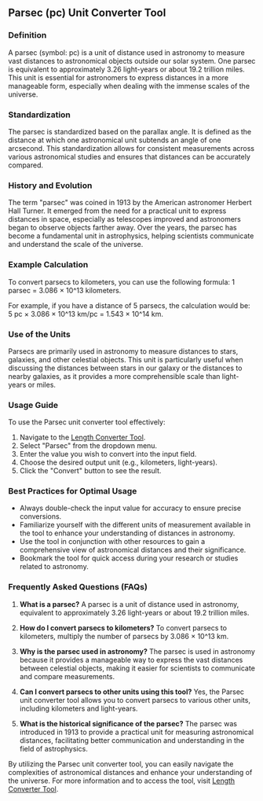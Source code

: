 ## Parsec (pc) Unit Converter Tool

### Definition
A parsec (symbol: pc) is a unit of distance used in astronomy to measure vast distances to astronomical objects outside our solar system. One parsec is equivalent to approximately 3.26 light-years or about 19.2 trillion miles. This unit is essential for astronomers to express distances in a more manageable form, especially when dealing with the immense scales of the universe.

### Standardization
The parsec is standardized based on the parallax angle. It is defined as the distance at which one astronomical unit subtends an angle of one arcsecond. This standardization allows for consistent measurements across various astronomical studies and ensures that distances can be accurately compared.

### History and Evolution
The term "parsec" was coined in 1913 by the American astronomer Herbert Hall Turner. It emerged from the need for a practical unit to express distances in space, especially as telescopes improved and astronomers began to observe objects farther away. Over the years, the parsec has become a fundamental unit in astrophysics, helping scientists communicate and understand the scale of the universe.

### Example Calculation
To convert parsecs to kilometers, you can use the following formula:
1 parsec = 3.086 × 10^13 kilometers.

For example, if you have a distance of 5 parsecs, the calculation would be:
5 pc × 3.086 × 10^13 km/pc = 1.543 × 10^14 km.

### Use of the Units
Parsecs are primarily used in astronomy to measure distances to stars, galaxies, and other celestial objects. This unit is particularly useful when discussing the distances between stars in our galaxy or the distances to nearby galaxies, as it provides a more comprehensible scale than light-years or miles.

### Usage Guide
To use the Parsec unit converter tool effectively:
1. Navigate to the [Length Converter Tool](https://www.inayam.co/unit-converter/length).
2. Select "Parsec" from the dropdown menu.
3. Enter the value you wish to convert into the input field.
4. Choose the desired output unit (e.g., kilometers, light-years).
5. Click the "Convert" button to see the result.

### Best Practices for Optimal Usage
- Always double-check the input value for accuracy to ensure precise conversions.
- Familiarize yourself with the different units of measurement available in the tool to enhance your understanding of distances in astronomy.
- Use the tool in conjunction with other resources to gain a comprehensive view of astronomical distances and their significance.
- Bookmark the tool for quick access during your research or studies related to astronomy.

### Frequently Asked Questions (FAQs)

1. **What is a parsec?**
   A parsec is a unit of distance used in astronomy, equivalent to approximately 3.26 light-years or about 19.2 trillion miles.

2. **How do I convert parsecs to kilometers?**
   To convert parsecs to kilometers, multiply the number of parsecs by 3.086 × 10^13 km.

3. **Why is the parsec used in astronomy?**
   The parsec is used in astronomy because it provides a manageable way to express the vast distances between celestial objects, making it easier for scientists to communicate and compare measurements.

4. **Can I convert parsecs to other units using this tool?**
   Yes, the Parsec unit converter tool allows you to convert parsecs to various other units, including kilometers and light-years.

5. **What is the historical significance of the parsec?**
   The parsec was introduced in 1913 to provide a practical unit for measuring astronomical distances, facilitating better communication and understanding in the field of astrophysics.

By utilizing the Parsec unit converter tool, you can easily navigate the complexities of astronomical distances and enhance your understanding of the universe. For more information and to access the tool, visit [Length Converter Tool](https://www.inayam.co/unit-converter/length).